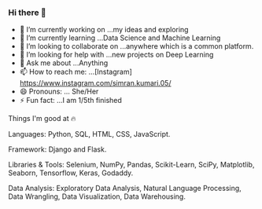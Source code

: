 ### Hi there 👋


- 🔭 I’m currently working on ...my ideas and exploring
- 🌱 I’m currently learning ...Data Science and Machine Learning
- 👯 I’m looking to collaborate on ...anywhere which is a common platform.
- 🤔 I’m looking for help with ...new projects on Deep Learning
- 💬 Ask me about ...Anything
- 📫 How to reach me: ...[Instagram] https://www.instagram.com/simran.kumari.05/
- 😄 Pronouns: ... She/Her
- ⚡ Fun fact: ...I am 1/5th finished


Things I'm good at 🔥

Languages: Python, SQL, HTML, CSS, JavaScript.

Framework: Django and Flask.

Libraries & Tools: Selenium, NumPy, Pandas, Scikit-Learn, SciPy, Matplotlib, Seaborn, Tensorflow, Keras, Godaddy.

Data Analysis: Exploratory Data Analysis, Natural Language Processing, Data Wrangling, Data Visualization, Data Warehousing.


